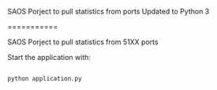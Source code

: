 SAOS Porject to pull statistics from ports
Updated to Python 3

===========

SAOS Porject to pull statistics from 51XX ports

Start the application with:

<code>
python application.py
</code>

